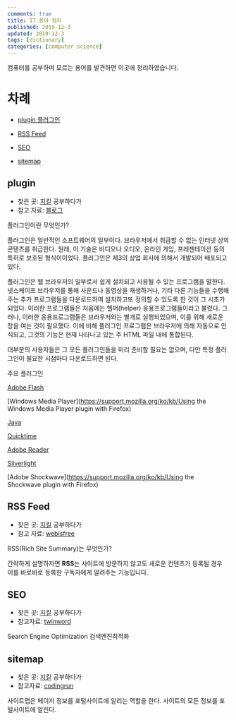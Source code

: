 ```yaml
---
comments: true
title: IT 용어 정리
published: 2019-12-3
updated: 2019-12-3
tags: [dictionary]
categories: [computer science]
---
```


컴퓨터를 공부하며 모르는 용어를 발견하면 이곳에 정리하였습니다.

# 차례

- [plugin 플러그인](#plugin)

- [RSS Feed](#RSS-Feed)

- [SEO](#SEO)

- [sitemap](#sitemap)



## plugin

- 찾은 곳: [지킬](https://jekyllrb.com/docs/step-by-step/10-deployment/) 공부하다가
- 참고 자료: [블로그](https://m.blog.naver.com/PostView.nhn?blogId=seoeundeok&logNo=20182262283&proxyReferer=https%3A%2F%2Fwww.google.com%2F)

플러그인이란 무엇인가?

플러그인은 일반적인 소프트웨어의 일부이다. 브라우저에서 취급할 수 없는 인터넷 상의 콘텐츠를 취급한다. 원래, 이 기술은 비디오나 오디오, 온라인 게임, 프레젠테이션 등의 특허로 보호된 형식이이었다. 플러그인은 제3의 상업 회사에 의해서 개발되어 배포되고 있다.

플러그인은 웹 브라우저의 일부로서 쉽게 설치되고 사용될 수 있는 프로그램을 말한다. 넷스케이프 브라우저를 통해 사운드나 동영상을 재생하거나, 기타 다른 기능들을 수행해주는 추가 프로그램들을 다운로드하여 설치하고또 정의할 수 있도록 한 것이 그 시초가 되었다. 이러한 프로그램들은 처음에는 헬퍼(helper) 응용프로그램들이라고 불렸다. 그러나, 이러한 응용프로그램들은 브라우저와는 별개로 실행되었으며, 이를 위해 새로운 창을 여는 것이 필요했다. 이에 비해 플러그인 프로그램은 브라우저에 의해 자동으로 인식되고, 그것의 기능은 현재 나타나고 있는 주 HTML 파일 내에 통합된다.

대부분의 사용자들은 그 모든 플러그인들을 미리 준비할 필요는 없으며, 다만 특정 플러그인이 필요한 시점마다 다운로드하면 된다.

주요 플러그인

[Adobe Flash](https://support.mozilla.org/ko/kb/keep-flash-up-to-date-and-troubleshoot-problems)

[Windows Media Player](https://support.mozilla.org/ko/kb/Using the Windows Media Player plugin with Firefox)

[Java](https://support.mozilla.org/ko/kb/use-java-plugin-to-view-interactive-content)

[Quicktime](https://support.mozilla.org/ko/kb/quicktime-plugin-play-audio-and-video)

[Adobe Reader](https://support.mozilla.org/ko/kb/use-adobe-reader-plugin-view-or-download-pdf-files)

[Silverlight](https://support.mozilla.org/ko/kb/use-silverlight-plugin-play-audio-and-video)

[Adobe Shockwave](https://support.mozilla.org/ko/kb/Using the Shockwave plugin with Firefox)



## RSS Feed

- 찾은 곳: [지킬](https://jekyllrb.com/docs/step-by-step/10-deployment/) 공부하다가
- 참고 자료: [webisfree](https://webisfree.com/2014-08-11/rss-feed%EB%9E%80-rss%EC%9D%98-%EC%9E%A5%EC%A0%90-%EB%B0%8F-%EB%B8%94%EB%A1%9C%EA%B7%B8-%EA%B2%80%EC%83%89%EC%97%94%EC%A7%84%EC%97%90-%EB%93%B1%EB%A1%9D%ED%95%98%EA%B8%B0)

RSS(Rich Site Summary)는 무엇인가?

간략하게 설명하자면 **RSS**는 사이트에 방문하지 않고도 새로운 컨텐츠가 등록될 경우 이를 바로바로 등록한 구독자에게 알려주는 기능입니다.



## SEO

- 찾은 곳: [지킬](https://jekyllrb.com/docs/step-by-step/10-deployment/) 공부하다가
- 참고자료: [twinword](https://www.twinword.co.kr/blog/search-engine-optimization-guide/)

Search Engine Optimization 검색엔진최적화



## sitemap

- 찾은 곳: [지킬](https://jekyllrb.com/docs/step-by-step/10-deployment/) 공부하다가
- 참고자료: [codingrun](https://codingrun.com/16)

사이트맵은 페이지 정보를 포털사이트에 알리는 역할을 한다. 사이트의 모든 정보를 포털사이트에 알린다.
